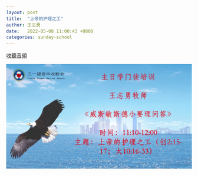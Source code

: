 ```yaml
---
layout: post
title:  "上帝的护理之工"
author: 王志勇
date:   2022-05-08 11:00:43 +0800
categories: sunday-school
---
```


[收聽音頻](/audios/2022050802-Recording.m4a) 

![20220508上帝的护理之工_Page_1](/images/god-providence-work/Slide1.JPG)
